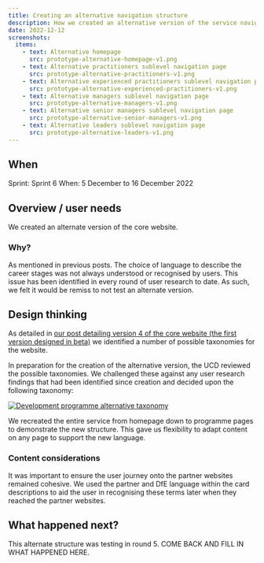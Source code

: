```yaml
---
title: Creating an alternative navigation structure
description: How we created an alternative version of the service navigation structure
date: 2022-12-12
screenshots:
  items:
    - text: Alternative homepage
      src: prototype-alternative-homepage-v1.png
    - text: Alternative practitioners sublevel navigation page
      src: prototype-alternative-practitioners-v1.png
    - text: Alternative experienced practitioners sublevel navigation page
      src: prototype-alternative-experienced-practitioners-v1.png
    - text: Alternative managers sublevel navigation page
      src: prototype-alternative-managers-v1.png
    - text: Alternative senior managers sublevel navigation page
      src: prototype-alternative-senior-managers-v1.png
    - text: Alternative leaders sublevel navigation page
      src: prototype-alternative-leaders-v1.png
---
```


## When
Sprint: Sprint 6
When: 5 December to 16 December 2022

## Overview / user needs
We created an alternate version of the core website.

### Why?
As mentioned in previous posts. The choice of language to describe the career stages was not always understood or recognised by users. This issue has been identified in every round of user research to date. As such, we felt it would be remiss to not test an alternate version.

## Design thinking
As detailed in <a href="/beta-phase/core-website-v4/#creating-a-taxonomy">our post detailing version 4 of the core website (the first version designed in beta)</a> we identified a number of possible taxonomies for the website.

In preparation for the creation of the alternative version, the UCD reviewed the possible taxonomies. We challenged these against any user research findings that had been identified since creation and decided upon the following taxonomy:

<a href="taxonomy-alternative-v1.png" target="_blank">![Development programme alternative taxonomy](taxonomy-alternative-v1.png "Development programme alternative taxonomy")</a>

We recreated the entire service from homepage down to programme pages to demonstrate the new structure. This gave us flexibility to adapt content on any page to support the new language.

### Content considerations
It was important to ensure the user journey onto the partner websites remained cohesive. We used the partner and DfE language within the card descriptions to aid the user in recognising these terms later when they reached the partner websites.

## What happened next?

This alternate structure was testing in round 5. COME BACK AND FILL IN WHAT HAPPENED HERE.

